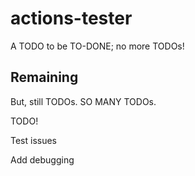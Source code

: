 # actions-tester

A TODO to be TO-DONE; no more TODOs!

## Remaining

But, still TODOs. SO MANY TODOs.

TODO!

Test issues

Add debugging